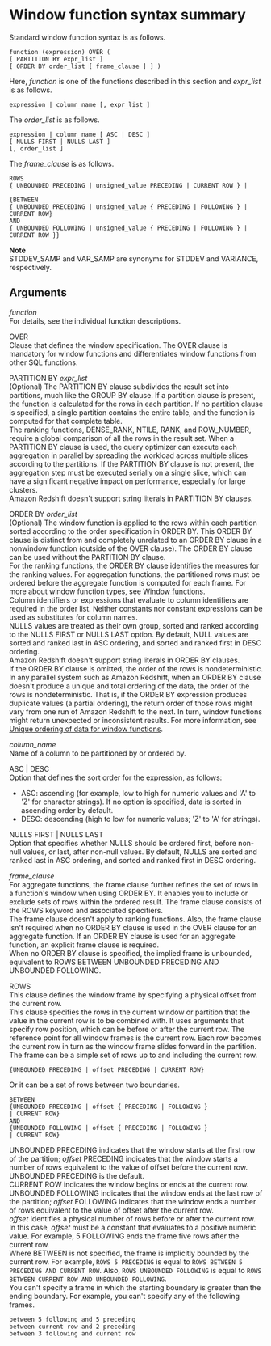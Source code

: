 # Window function syntax summary<a name="r_Window_function_synopsis"></a>

Standard window function syntax is as follows\.

```
function (expression) OVER (
[ PARTITION BY expr_list ]
[ ORDER BY order_list [ frame_clause ] ] )
```

 Here, *function* is one of the functions described in this section and *expr\_list* is as follows\.

```
expression | column_name [, expr_list ]
```

 The *order\_list* is as follows\. 

```
expression | column_name [ ASC | DESC ] 
[ NULLS FIRST | NULLS LAST ]
[, order_list ]
```

 The *frame\_clause* is as follows\. 

```
ROWS
{ UNBOUNDED PRECEDING | unsigned_value PRECEDING | CURRENT ROW } |

{BETWEEN
{ UNBOUNDED PRECEDING | unsigned_value { PRECEDING | FOLLOWING } |
CURRENT ROW}
AND
{ UNBOUNDED FOLLOWING | unsigned_value { PRECEDING | FOLLOWING } |
CURRENT ROW }}
```

**Note**  
STDDEV\_SAMP and VAR\_SAMP are synonyms for STDDEV and VARIANCE, respectively\. 

## Arguments<a name="r_Window_function_synopsis-arguments"></a>

 *function*   
For details, see the individual function descriptions\. 

OVER   
Clause that defines the window specification\. The OVER clause is mandatory for window functions and differentiates window functions from other SQL functions\. 

PARTITION BY *expr\_list*   
\(Optional\) The PARTITION BY clause subdivides the result set into partitions, much like the GROUP BY clause\. If a partition clause is present, the function is calculated for the rows in each partition\. If no partition clause is specified, a single partition contains the entire table, and the function is computed for that complete table\.   
The ranking functions, DENSE\_RANK, NTILE, RANK, and ROW\_NUMBER, require a global comparison of all the rows in the result set\. When a PARTITION BY clause is used, the query optimizer can execute each aggregation in parallel by spreading the workload across multiple slices according to the partitions\. If the PARTITION BY clause is not present, the aggregation step must be executed serially on a single slice, which can have a significant negative impact on performance, especially for large clusters\.  
Amazon Redshift doesn't support string literals in PARTITION BY clauses\.

ORDER BY *order\_list*   
\(Optional\) The window function is applied to the rows within each partition sorted according to the order specification in ORDER BY\. This ORDER BY clause is distinct from and completely unrelated to an ORDER BY clause in a nonwindow function \(outside of the OVER clause\)\. The ORDER BY clause can be used without the PARTITION BY clause\.   
For the ranking functions, the ORDER BY clause identifies the measures for the ranking values\. For aggregation functions, the partitioned rows must be ordered before the aggregate function is computed for each frame\. For more about window function types, see [Window functions](c_Window_functions.md)\.  
Column identifiers or expressions that evaluate to column identifiers are required in the order list\. Neither constants nor constant expressions can be used as substitutes for column names\.   
NULLS values are treated as their own group, sorted and ranked according to the NULLS FIRST or NULLS LAST option\. By default, NULL values are sorted and ranked last in ASC ordering, and sorted and ranked first in DESC ordering\.  
Amazon Redshift doesn't support string literals in ORDER BY clauses\.  
 If the ORDER BY clause is omitted, the order of the rows is nondeterministic\.   
In any parallel system such as Amazon Redshift, when an ORDER BY clause doesn't produce a unique and total ordering of the data, the order of the rows is nondeterministic\. That is, if the ORDER BY expression produces duplicate values \(a partial ordering\), the return order of those rows might vary from one run of Amazon Redshift to the next\. In turn, window functions might return unexpected or inconsistent results\. For more information, see [Unique ordering of data for window functions](r_Examples_order_by_WF.md)\. 

 *column\_name*   
Name of a column to be partitioned by or ordered by\. 

ASC \| DESC   
Option that defines the sort order for the expression, as follows:   
+ ASC: ascending \(for example, low to high for numeric values and 'A' to 'Z' for character strings\)\. If no option is specified, data is sorted in ascending order by default\.
+ DESC: descending \(high to low for numeric values; 'Z' to 'A' for strings\)\. 

NULLS FIRST \| NULLS LAST  
Option that specifies whether NULLS should be ordered first, before non\-null values, or last, after non\-null values\. By default, NULLS are sorted and ranked last in ASC ordering, and sorted and ranked first in DESC ordering\.

 *frame\_clause*   
For aggregate functions, the frame clause further refines the set of rows in a function's window when using ORDER BY\. It enables you to include or exclude sets of rows within the ordered result\. The frame clause consists of the ROWS keyword and associated specifiers\.  
The frame clause doesn't apply to ranking functions\. Also, the frame clause isn't required when no ORDER BY clause is used in the OVER clause for an aggregate function\. If an ORDER BY clause is used for an aggregate function, an explicit frame clause is required\.  
When no ORDER BY clause is specified, the implied frame is unbounded, equivalent to ROWS BETWEEN UNBOUNDED PRECEDING AND UNBOUNDED FOLLOWING\. 

ROWS  
This clause defines the window frame by specifying a physical offset from the current row\.  
This clause specifies the rows in the current window or partition that the value in the current row is to be combined with\. It uses arguments that specify row position, which can be before or after the current row\. The reference point for all window frames is the current row\. Each row becomes the current row in turn as the window frame slides forward in the partition\.  
The frame can be a simple set of rows up to and including the current row\.  

```
{UNBOUNDED PRECEDING | offset PRECEDING | CURRENT ROW}
```
Or it can be a set of rows between two boundaries\.  

```
BETWEEN
{UNBOUNDED PRECEDING | offset { PRECEDING | FOLLOWING }
| CURRENT ROW}
AND
{UNBOUNDED FOLLOWING | offset { PRECEDING | FOLLOWING }
| CURRENT ROW}
```
UNBOUNDED PRECEDING indicates that the window starts at the first row of the partition; *offset* PRECEDING indicates that the window starts a number of rows equivalent to the value of offset before the current row\. UNBOUNDED PRECEDING is the default\.  
CURRENT ROW indicates the window begins or ends at the current row\.   
UNBOUNDED FOLLOWING indicates that the window ends at the last row of the partition; *offset* FOLLOWING indicates that the window ends a number of rows equivalent to the value of offset after the current row\.  
*offset* identifies a physical number of rows before or after the current row\. In this case, *offset* must be a constant that evaluates to a positive numeric value\. For example, 5 FOLLOWING ends the frame five rows after the current row\.  
Where BETWEEN is not specified, the frame is implicitly bounded by the current row\. For example, `ROWS 5 PRECEDING` is equal to `ROWS BETWEEN 5 PRECEDING AND CURRENT ROW`\. Also, `ROWS UNBOUNDED FOLLOWING` is equal to `ROWS BETWEEN CURRENT ROW AND UNBOUNDED FOLLOWING`\.  
You can't specify a frame in which the starting boundary is greater than the ending boundary\. For example, you can't specify any of the following frames\.   

```
between 5 following and 5 preceding
between current row and 2 preceding
between 3 following and current row
```